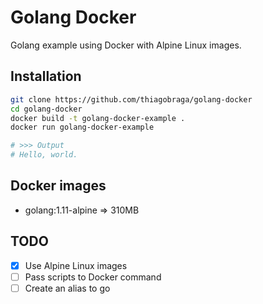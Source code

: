 # Golang Docker

Golang example using Docker with Alpine Linux images.

## Installation

``` sh
git clone https://github.com/thiagobraga/golang-docker
cd golang-docker
docker build -t golang-docker-example .
docker run golang-docker-example

# >>> Output
# Hello, world.
```

## Docker images

- golang:1.11-alpine => 310MB

## TODO

- [x] Use Alpine Linux images
- [ ] Pass scripts to Docker command
- [ ] Create an alias to go
